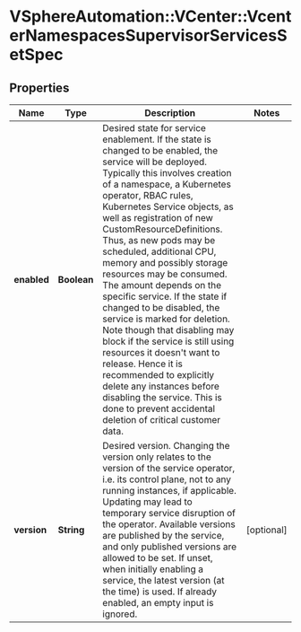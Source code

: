 # VSphereAutomation::VCenter::VcenterNamespacesSupervisorServicesSetSpec

## Properties
Name | Type | Description | Notes
------------ | ------------- | ------------- | -------------
**enabled** | **Boolean** | Desired state for service enablement. If the state is changed to be enabled, the service will be deployed. Typically this involves creation of a namespace, a Kubernetes operator, RBAC rules, Kubernetes Service objects, as well as registration of new CustomResourceDefinitions. Thus, as new pods may be scheduled, additional CPU, memory and possibly storage resources may be consumed. The amount depends on the specific service. If the state if changed to be disabled, the service is marked for deletion. Note though that disabling may block if the service is still using resources it doesn&#39;t want to release. Hence it is recommended to explicitly delete any instances before disabling the service. This is done to prevent accidental deletion of critical customer data. | 
**version** | **String** | Desired version. Changing the version only relates to the version of the service operator, i.e. its control plane, not to any running instances, if applicable. Updating may lead to temporary service disruption of the operator. Available versions are published by the service, and only published versions are allowed to be set. If unset, when initially enabling a service, the latest version (at the time) is used. If already enabled, an empty input is ignored. | [optional] 


